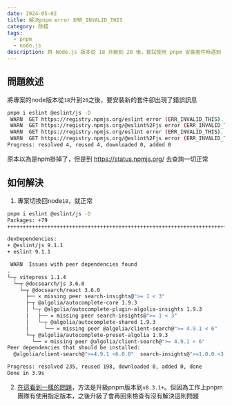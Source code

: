 ```yaml
---
date: 2024-05-02
title: 解決pnpm error ERR_INVALID_THIS
category: 除錯
tags:
  - pnpm
  - node.js
description: 將 Node.js 版本從 18 升級到 20 後，嘗試使用 pnpm 安裝套件時遇到 "ERR_INVALID_THIS" 錯誤。暫時回退到 Node 18 可正常安裝。這個問題可能與 pnpm 版本有關，升級到 v8.3.1 或更新版本可能有機會解決。文中提供了錯誤訊息的程式碼示例以及目前的因應措施。
---
```


## 問題敘述

將專案的node版本從`18`升到`20`之後，要安裝新的套件卻出現了錯誤訊息

```bash
pnpm i eslint @eslint/js -D
 WARN  GET https://registry.npmjs.org/eslint error (ERR_INVALID_THIS). Will retry in 10 seconds. 2 retries left.
 WARN  GET https://registry.npmjs.org/@eslint%2Fjs error (ERR_INVALID_THIS). Will retry in 10 seconds. 2 retries left.
 WARN  GET https://registry.npmjs.org/eslint error (ERR_INVALID_THIS). Will retry in 1 minute. 1 retries left.
 WARN  GET https://registry.npmjs.org/@eslint%2Fjs error (ERR_INVALID_THIS). Will retry in 1 minute. 1 retries left.
Progress: resolved 4, reused 4, downloaded 0, added 0
```

原本以為是npm掛掉了，但是到 https://status.npmjs.org/ 去查詢一切正常

## 如何解決

1. 專案切換回node`18`，就正常

```bash
pnpm i eslint @eslint/js -D
Packages: +79
+++++++++++++++++++++++++++++++++++++++++++++++++++++++++++++++++++++++++++++++

devDependencies:
+ @eslint/js 9.1.1
+ eslint 9.1.1

 WARN  Issues with peer dependencies found
.
└─┬ vitepress 1.1.4
  └─┬ @docsearch/js 3.6.0
    └─┬ @docsearch/react 3.6.0
      ├── ✕ missing peer search-insights@">= 1 < 3"
      ├─┬ @algolia/autocomplete-core 1.9.3
      │ └─┬ @algolia/autocomplete-plugin-algolia-insights 1.9.3
      │   ├── ✕ missing peer search-insights@">= 1 < 3"
      │   └─┬ @algolia/autocomplete-shared 1.9.3
      │     └── ✕ missing peer @algolia/client-search@">= 4.9.1 < 6"
      └─┬ @algolia/autocomplete-preset-algolia 1.9.3
        └── ✕ missing peer @algolia/client-search@">= 4.9.1 < 6"
Peer dependencies that should be installed:
  @algolia/client-search@">=4.9.1 <6.0.0"  search-insights@">=1.0.0 <3.0.0"

Progress: resolved 235, reused 198, downloaded 0, added 0, done
Done in 3.9s
```

2. [在這看到一樣的問題](https://www.wyr.me/post/746)，方法是升級pnpm版本到`v8.3.1+`。但因為工作上pnpm團隊有使用指定版本，之後升級了會再回來檢查有沒有解決這則問題
